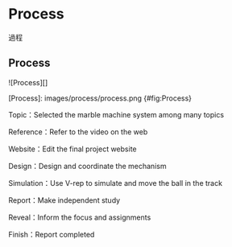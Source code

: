 Process
===

過程

Process
---

![Process][]

[Process]: images/process/process.png {#fig:Process}

Topic：Selected the marble machine system among many topics

Reference：Refer to the video on the web

Website：Edit the final project website

Design：Design and coordinate the mechanism 

Simulation：Use V-rep to simulate and move the ball in the track

Report：Make independent study

Reveal：Inform the focus and assignments

Finish：Report completed
